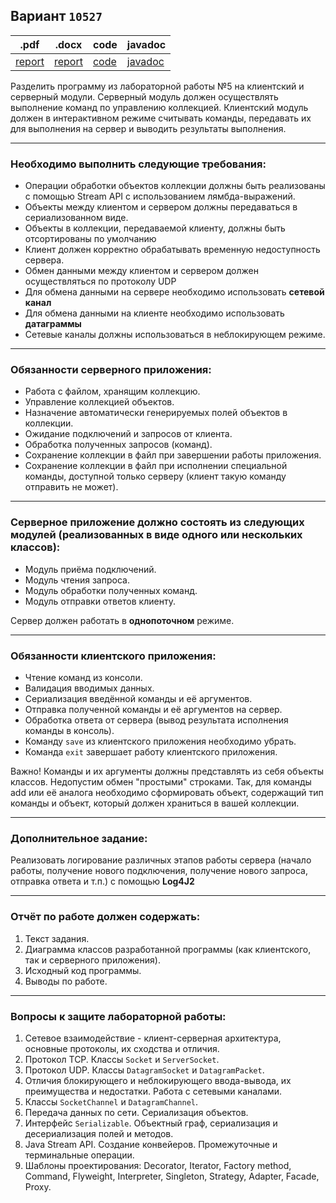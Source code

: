 ## Вариант `10527`

| .pdf                            | .docx                            | code                                 | javadoc                                       |
|---------------------------------|----------------------------------|--------------------------------------|-----------------------------------------------|
| [report](./docs/report_lab.pdf) | [report](./docs/report_lab.docx) | [code](./src/main/java/com/example/) | [javadoc](https://razgonyaevm.github.io/lab5) |

Разделить программу из лабораторной работы №5 на клиентский и серверный модули. Серверный модуль должен осуществлять
выполнение команд по управлению коллекцией. Клиентский модуль должен в интерактивном режиме считывать команды,
передавать их для выполнения на сервер и выводить результаты выполнения.

***

### Необходимо выполнить следующие требования:

* Операции обработки объектов коллекции должны быть реализованы с помощью Stream API с использованием лямбда-выражений.
* Объекты между клиентом и сервером должны передаваться в сериализованном виде.
* Объекты в коллекции, передаваемой клиенту, должны быть отсортированы по умолчанию
* Клиент должен корректно обрабатывать временную недоступность сервера.
* Обмен данными между клиентом и сервером должен осуществляться по протоколу UDP
* Для обмена данными на сервере необходимо использовать **сетевой канал**
* Для обмена данными на клиенте необходимо использовать **датаграммы**
* Сетевые каналы должны использоваться в неблокирующем режиме.

***

### Обязанности серверного приложения:

* Работа с файлом, хранящим коллекцию.
* Управление коллекцией объектов.
* Назначение автоматически генерируемых полей объектов в коллекции.
* Ожидание подключений и запросов от клиента.
* Обработка полученных запросов (команд).
* Сохранение коллекции в файл при завершении работы приложения.
* Сохранение коллекции в файл при исполнении специальной команды, доступной только серверу (клиент такую команду
  отправить не может).

***

### Серверное приложение должно состоять из следующих модулей (реализованных в виде одного или нескольких классов):

* Модуль приёма подключений.
* Модуль чтения запроса.
* Модуль обработки полученных команд.
* Модуль отправки ответов клиенту.

Сервер должен работать в **однопоточном** режиме.

***

### Обязанности клиентского приложения:

* Чтение команд из консоли.
* Валидация вводимых данных.
* Сериализация введённой команды и её аргументов.
* Отправка полученной команды и её аргументов на сервер.
* Обработка ответа от сервера (вывод результата исполнения команды в консоль).
* Команду `save` из клиентского приложения необходимо убрать.
* Команда `exit` завершает работу клиентского приложения.

Важно! Команды и их аргументы должны представлять из себя объекты классов. Недопустим обмен "простыми" строками. Так,
для команды add или её аналога необходимо сформировать объект, содержащий тип команды и объект, который должен храниться
в вашей коллекции.

***

### Дополнительное задание:

Реализовать логирование различных этапов работы сервера (начало работы, получение нового подключения, получение нового
запроса, отправка ответа и т.п.) с помощью **Log4J2**

***

### Отчёт по работе должен содержать:

1. Текст задания.
2. Диаграмма классов разработанной программы (как клиентского, так и серверного приложения).
3. Исходный код программы.
4. Выводы по работе.

***

### Вопросы к защите лабораторной работы:

1. Сетевое взаимодействие - клиент-серверная архитектура, основные протоколы, их сходства и отличия.
2. Протокол TCP. Классы `Socket` и `ServerSocket`.
3. Протокол UDP. Классы `DatagramSocket` и `DatagramPacket`.
4. Отличия блокирующего и неблокирующего ввода-вывода, их преимущества и недостатки. Работа с сетевыми каналами.
5. Классы `SocketChannel` и `DatagramChannel`.
6. Передача данных по сети. Сериализация объектов.
7. Интерфейс `Serializable`. Объектный граф, сериализация и десериализация полей и методов.
8. Java Stream API. Создание конвейеров. Промежуточные и терминальные операции.
9. Шаблоны проектирования: Decorator, Iterator, Factory method, Command, Flyweight, Interpreter, Singleton, Strategy,
   Adapter, Facade, Proxy.